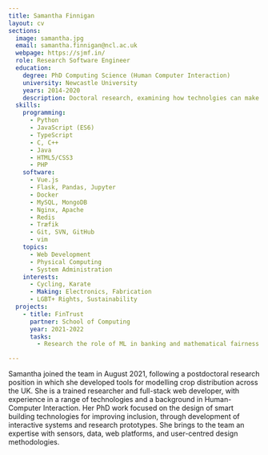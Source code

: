 ```yaml
---
title: Samantha Finnigan
layout: cv
sections:
  image: samantha.jpg
  email: samantha.finnigan@ncl.ac.uk
  webpage: https://sjmf.in/
  role: Research Software Engineer
  education:
    degree: PhD Computing Science (Human Computer Interaction)
    university: Newcastle University
    years: 2014-2020
    description: Doctoral research, examining how technolgies can make future smart buildings more inclusive
  skills:
    programming:
      - Python
      - JavaScript (ES6)
      - TypeScript
      - C, C++
      - Java
      - HTML5/CSS3
      - PHP
    software:
      - Vue.js
      - Flask, Pandas, Jupyter
      - Docker
      - MySQL, MongoDB
      - Nginx, Apache
      - Redis
      - Træfik
      - Git, SVN, GitHub
      - vim
    topics:
      - Web Development
      - Physical Computing
      - System Administration
    interests:
      - Cycling, Karate
      - Making: Electronics, Fabrication
      - LGBT+ Rights, Sustainability
  projects:
    - title: FinTrust
      partner: School of Computing
      year: 2021-2022
      tasks:
        - Research the role of ML in banking and mathematical fairness in algorithms

---
```

Samantha joined the team in August 2021, following a postdoctoral research position in which she developed tools for modelling crop distribution across the UK. She is a trained researcher and full-stack web developer, with experience in a range of technologies and a background in Human-Computer Interaction. Her PhD work focused on the design of smart building technologies for improving inclusion, through development of interactive systems and research prototypes. She brings to the team an expertise with sensors, data, web platforms, and user-centred design methodologies.

